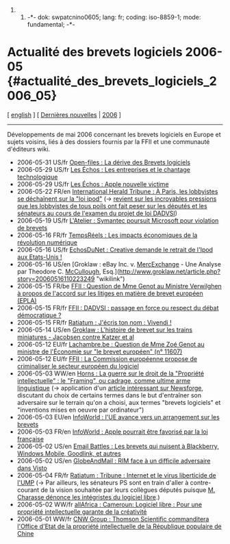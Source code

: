 1.  1.  -\*- dok: swpatcnino0605; lang: fr; coding: iso-8859-1; mode:
        fundamental; -\*-

# Actualité des brevets logiciels 2006-05 {#actualité_des_brevets_logiciels_2006_05}

\[ [ english](Swpatcnino0605En "wikilink") \] \[ [ Dernières
nouvelles](SwpatcninoFr "wikilink") \| [
2006](Swpatcnino06Fr "wikilink") \]

------------------------------------------------------------------------

Développements de mai 2006 concernant les brevets logiciels en Europe et
sujets voisins, liés à des dossiers fournis par la FFII et une
communauté d\'éditeurs wiki.

-   2006-05-31 US/fr [Open-files : La dérive des Brevets
    logiciels](http://www.open-files.com/article0403.html "wikilink")
-   2006-05-29 US/fr [Les Échos : Les entreprises et le chantage
    technologique](http://www.lesechos.fr/info/rew_metiers/4426530.htm "wikilink")
-   2006-05-29 US/fr [Les Échos : Apple nouvelle
    victime](http://www.lesechos.fr/info/rew_metiers/4426703.htm "wikilink")
-   2006-05-22 FR/en [International Herald Tribune : À Paris, les
    lobbyistes se déchaînent sur la \"loi
    ipod\"](http://www.iht.com/bin/print_ipub.php?file=/articles/2006/05/21/business/lobby22.php "wikilink")
    (-\> [revient sur les incroyables pressions que les lobbyistes de
    tous poils ont fait peser sur les députés et les sénateurs au cours
    de l\'examen du projet de loi
    DADVSI](http://pasunblog.org/breve.php3?id_breve=35 "wikilink"))
-   2006-05-19 US/fr [L\'Atelier : Symantec poursuit Microsoft pour
    violation de
    brevets](http://www.atelier.fr/juridique/symantec,poursuit,microsoft,violation,brevets-32281-21.html "wikilink")
-   2006-05-16 FR/fr [TempsRéels : Les impacts économiques de la
    révolution
    numérique](http://www.temps-reels.net/article1711.html "wikilink")
-   2006-05-16 US/fr [EchosDuNet : Creative demande le retrait de
    l\'Ipod aux Etats-Unis
    !](http://www.echosdunet.net/news/index.php?id_news=2204 "wikilink")
-   2006-05-16 US/en [Groklaw : eBay Inc. v.
    [MercExchange](MercExchange "wikilink") - Une Analyse par
    Theodore C. [McCullough](McCullough "wikilink"),
    Esq.](http://www.groklaw.net/article.php?story=20060516110223249 "wikilink")
-   2006-05-15 FR/be [ FFII : Question de Mme Genot au Ministre
    Verwilghen à propos de l\'accord sur les litiges en matière de
    brevet européen (EPLA)](GenotVerwilghen060517Fr "wikilink")
-   2006-05-15 FR/fr [FFII : DADVSI : passage en force ou respect du
    débat démocratique
    ?](http://www.ffii.fr/dadvsi-deuxieme-lecture "wikilink")
-   2006-05-15 FR/fr [Ratiatum : J\'écris ton nom : Vivendi
    !](http://www.ratiatum.com/news3118_J_ecris_ton_nom_Vivendi.html "wikilink")
-   2006-05-14 US/en [Groklaw : L\'histoire de brevet sur les trains
    miniatures - Jacobsen contre Katzer et
    al](http://www.groklaw.net/article.php?story=20060514233436196 "wikilink")
-   2006-05-12 EU/fr [Lachambre.be : Question de Mme Zoé Genot au
    ministre de l\'Économie sur \"le brevet européen\" (n°
    11607)](http://www.dekamer.be/kvvcr/showpage.cfm?section=inqo=fr&cfm=inqoXml.cfm?&dossierID=Q5111607&legislat=51 "wikilink")
-   2006-05-12 EU/fr [ FFII : La Commission européenne propose de
    criminaliser le secteur européen du
    logiciel](Ipred2Pr060512Fr "wikilink")
-   2006-05-03 WW/en [Horns : La guerre sur le droit de la \"Propriété
    intellectuelle\" : le \"Framing\", ou cadrage, comme ultime arme
    linguistique](http://www.ipjur.com/2006/05/war-on-intellectual-property-law.php3 "wikilink")
    (-\> application d\'un [article intéressant sur
    Newsforge](http://trends.newsforge.com/article.pl?sid=06/05/02/1722228&from=rss "wikilink"),
    discutant du choix de certains termes dans le but d\'entraîner son
    adversaire sur le terrain qu\'on a choisi, aux termes \"brevets
    logiciels\" et \"inventions mises en oeuvre par ordinateur\")
-   2006-05-03 EU/en [InfoWorld : l\'UE avance vers un arrangement sur
    les
    brevets](http://www.infoworld.com/article/06/05/03/78036_HNeupatentagreement_1.html?source=NLC-BUS2006-05-03 "wikilink")
-   2006-05-03 FR/en [InfoWorld : Apple pourrait être favorisé par la
    loi
    française](http://www.infoworld.com/article/06/05/03/78041_HNfrenchbill_1.html "wikilink")
-   2006-05-02 US/en [Email Battles : Les brevets qui nuisent à
    Blackberry, Windows Mobile, Goodlink, et
    autres](http://www.emailbattles.com/archive/battles/mobile_aadffjbcie_bf/ "wikilink")
-   2006-05-02 US/en [GlobeAndMail : RIM face à un difficile adversaire
    dans
    Visto](http://www.theglobeandmail.com/servlet/story/RTGAM.20060502.wvistoo0502/BNStory/Technology/home "wikilink")
-   2006-05-04 FR/fr [Ratiatum : Tribune : Internet et le virus
    liberticide de
    l\'UMP](http://www.ratiatum.com/news3090_Tribune_Internet_et_le_virus_liberticide_de_l_UMP.html "wikilink")
    (-\> Par ailleurs, les sénateurs PS sont en train d\'aller à
    contre-courant de la vision souhaitée par leurs collègues députés
    puisque [M. Charasse dénonce les intégristes du logiciel
    libre](http://www.ratiatum.com/news3084_M_Charasse_denonce_les_integristes_du_logiciel_libre.html "wikilink").)
-   2006-05-02 WW/fr [allAfrica : Cameroun: Logiciel libre : Pour une
    propriété intellectuelle garante de la
    créativité](http://fr.allafrica.com/stories/200605020433.html "wikilink")
-   2006-05-01 WW/fr [CNW Group : Thomson Scientific commanditera
    l\'Office d\'Etat de la propriété intellectuelle de la République
    populaire de
    Chine](http://www.newswire.ca/en/releases/archive/May2006/01/c2200.html "wikilink")
